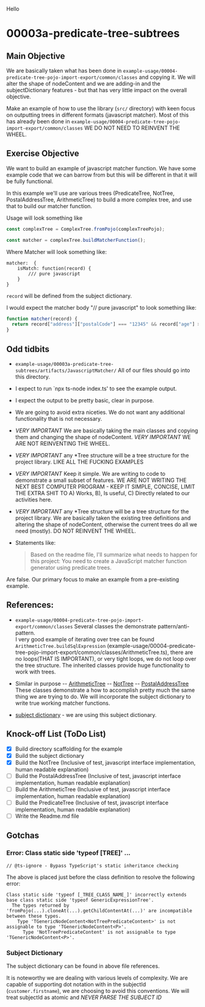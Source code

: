 Hello

# 00003a-predicate-tree-subtrees

## Main Objective

We are basically taken what has been done in `example-usage/00004-predicate-tree-pojo-import-export/common/classes` and copying it. We will alter the shape of nodeContent and we are adding-in and the subjectDictionary features - but that has very little impact on the overall objective.

Make an example of how to use the library (`src/` directory) with keen focus on outputting trees in different formats (javascript matcher). Most of this has already been done in `example-usage/00004-predicate-tree-pojo-import-export/common/classes` WE DO NOT NEED TO REINVENT THE WHEEL.

## Exercise Objective

We want to build an example of javascript matcher function. We have some example code that we can barrow from but this will be different in that it will be fully functional.

In this example we'll use are various trees (PredicateTree, NotTree, PostalAddressTree, ArithmeticTree) to build a more complex tree, and use that to build our matcher function.

Usage will look something like

```javascript
const complexTree = ComplexTree.fromPojo(complexTreePojo);

const matcher = complexTree.buildMatcherFunction();
```

Where Matcher will look something like:

```
matcher:  {
    isMatch: function(record) {
        /// pure javascript
    }
}

```

`record` will be defined from the subject dictionary.

I would expect the matcher body "// pure javascript" to look something like:

```javascript
function matcher(record) {
  return record["address"]["postalCode"] === "12345" && record["age"] > 18;
}
```

## Odd tidbits

- `example-usage/00003a-predicate-tree-subtrees/artifacts/JavascriptMatcher/` All of our files should go into this directory.
- I expect to run `npx ts-node index.ts' to see the example output.
- I expect the output to be pretty basic, clear in purpose.
- We are going to avoid extra niceties. We do not want any additional functionality that is not necessary.
- _VERY IMPORTANT_ We are basically taking the main classes and copying them and changing the shape of nodeContent. _VERY IMPORTANT_ WE ARE NOT REINVENTING THE WHEEL.

- _VERY IMPORTANT_ any \*Tree structure will be a tree structure for the project library. LIKE ALL THE FUCKING EXAMPLES
- _VERY IMPORTANT_ Keep it simple. We are writing to code to demonstrate a small subset of features.
  WE ARE NOT WRITING THE NEXT BEST COMPUTER PROGRAM - KEEP IT SIMPLE, CONCISE, LIMIT THE EXTRA SHIT TO
  A) Works, B), Is useful, C) Directly related to our activities here.
- _VERY IMPORTANT_ any \*Tree structure will be a tree structure for the project library. We are basically taken the existing tree definitions and altering the shape of nodeContent, otherwise the current trees do all we need (mostly). DO NOT REINVENT THE WHEEL.

- Statements like:
  > Based on the readme file, I'll summarize what needs to happen for this project: You need to create a JavaScript matcher function generator using predicate trees.

Are false. Our primary focus to make an example from a pre-existing example.

## References:

- `example-usage/00004-predicate-tree-pojo-import-export/common/classes`
  Several classes the demonstrate pattern/anti-pattern.  
  I very good example of iterating over tree can be found `ArithmeticTree.buildSqlExpression` (example-usage/00004-predicate-tree-pojo-import-export/common/classes/ArithmeticTree.ts),
  there are no loops(THAT IS IMPORTANT), or very tight loops, we do not loop over the tree structure. The inherited classes provide huge functionality to work with trees.

- Similar in purpose
  -- [ArithmeticTree](example-usage/00004-predicate-tree-pojo-import-export/common/classes/ArithmeticTree.ts)
  -- [NotTree](`example-usage/00004-predicate-tree-pojo-import-export/common/classes/NotTree.ts`)
  -- [PostalAddressTree](`example-usage/00004-predicate-tree-pojo-import-export/common/classes/PostalAddressTree.ts`)
  These classes demonstrate a how to accomplish pretty much the same thing we are trying to do. We will incorporate the subject dictionary to write
  true working matcher functions.

- [subject dictionary](example-usage/00003a-predicate-tree-subtrees/artifacts/JavascriptMatcher/subjectDictionary.ts) - we are using this subject dictionary.

## Knock-off List (ToDo List)

- [x] Build directory scaffolding for the example
- [x] Build the subject dictionary
- [x] Build the NotTree (Inclusive of test, javascript interface implementation, human readable explanation)
- [ ] Build the PostalAddressTree (Inclusive of test, javascript interface implementation, human readable explanation)
- [ ] Build the ArithmeticTree (Inclusive of test, javascript interface implementation, human readable explanation)
- [ ] Build the PredicateTree (Inclusive of test, javascript interface implementation, human readable explanation)
- [ ] Write the Readme.md file

## Gotchas

### Error: Class static side 'typeof [TREE]' ...

```
// @ts-ignore - Bypass TypeScript's static inheritance checking
```

The above is placed just before the class definition to resolve the following error:

```
Class static side 'typeof [_TREE_CLASS_NAME_]' incorrectly extends base class static side 'typeof GenericExpressionTree'.
  The types returned by 'fromPojo(...).cloneAt(...).getChildContentAt(...)' are incompatible between these types.
    Type 'TGenericNodeContent<NotTreePredicateContent>' is not assignable to type 'TGenericNodeContent<P>'.
      Type 'NotTreePredicateContent' is not assignable to type 'TGenericNodeContent<P>'.
```

### Subject Dictionary

The subject dictionary can be found in above file references.

It is noteworthy we are dealing with various levels of complexity. We are capable of supporting dot notation with in the subjectId (`customer.firstname`), we are choosing to avoid this conventions. We will treat subjectId as atomic and _NEVER PARSE THE SUBJECT ID_
